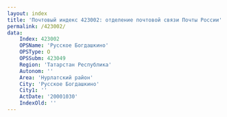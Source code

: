 ```yaml
---
layout: index
title: 'Почтовый индекс 423002: отделение почтовой связи Почты России'
permalink: /423002/
data:
    Index: 423002
    OPSName: 'Русское Богдашкино'
    OPSType: О
    OPSSubm: 423049
    Region: 'Татарстан Республика'
    Autonom: ''
    Area: 'Нурлатский район'
    City: 'Русское Богдашкино'
    City1: ''
    ActDate: '20001030'
    IndexOld: ''
---
```

